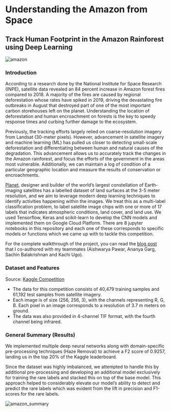# Understanding the Amazon from Space
## Track Human Footprint in the Amazon Rainforest using Deep Learning
![amazon](https://user-images.githubusercontent.com/44115595/72654116-a4500d80-3953-11ea-8759-b05636dce66a.jpg)

### Introduction

According to a research done by the National Institute for Space Research (INPE), satellite data revealed an 84 percent increase in Amazon forest fires compared to 2018. A majority of the fires are caused by regional deforestation whose rates have spiked in 2019, driving the devastating fire outbreaks in August that destroyed part of one of the most important carbon storehouses left on the planet. Understanding the location of deforestation and human encroachment on forests is the key to speedy response times and curbing further damage to the ecosystem.

Previously, the tracking efforts largely relied on coarse-resolution imagery from Landsat (30-meter pixels). However, advancement in satellite imagery and machine learning (ML) has pulled us closer to detecting small-scale deforestation and differentiating between human and natural causes of the degradation.
This advancement allows us to accurately track the changes in the Amazon rainforest, and focus the efforts of the government in the areas most vulnerable. Additionally, we  can maintain a log of condition of a particular geographic location and measure the results of conservation or encroachments.

[Planet](https://www.planet.com/), designer and builder of the world’s largest constellation of Earth-imaging satellites has a labelled dataset of land surfaces at the 3-5 meter resolution, and we aim to leverage modern deep learning techniques to identify activities happening within the images. We treat this as a multi-label classification problem, to label satellite image chips with one or more of 17 labels that indicates atmospheric conditions, land cover, and land use. We used Tensorflow, Keras and scikit-learn to develop the CNN models and implemented them on Google Cloud Platform. There are 8 jupyter notebooks in this repository and each one of these corresponds to specific models or functions which we came up with to tackle this competition.

For the complete walkthrough of the project, you can read the [blog post](https://medium.com/@ananya.garg197/can-deep-learning-save-the-amazon-rainforest-dee3602d9d80) that I co-authored with my teammates (Aishwarya Pawar, Ananya Garg, Sachin Balakrishnan and Kachi Ugo).

### Dataset and Features
Source: [Kaggle Competition](https://www.kaggle.com/c/planet-understanding-the-amazon-from-space/data)
* The data for this competition consists of 40,479 training samples and 61,192 test samples from satellite imagery. 
* Each image is of size (256, 256, 3), with the channels representing R, G, B. Each pixel in an image corresponds to a resolution of 3.7 m meters on ground. 
* The data was also provided in 4-channel TIF format, with the fourth channel being infrared. 

### General Summary (Results)
We implemented multiple deep neural networks along with domain-specific pre-processing techniques (Haze Removal) to achieve a F2 score of 0.9257, landing us in the top 20% of the Kaggle leaderboard.

Since the dataset was highly imbalanced, we attempted to handle this by additional pre-processing and developing an additional model exclusively for training the rare labels and stacked this on top of the base model. This approach helped to considerably elevate our model’s ability to detect and predict the rare labels which was evident from the lift in precision and F1-scores for the rare labels.

![amazon_summary](https://user-images.githubusercontent.com/44115595/72654848-ffcfca80-3956-11ea-953c-435225811a38.png)

